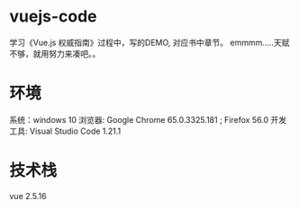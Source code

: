 # vuejs-code
学习《Vue.js 权威指南》过程中，写的DEMO, 对应书中章节。
emmmm.....天赋不够，就用努力来凑吧。。

# 环境
系统：windows 10
浏览器: Google Chrome  65.0.3325.181 ; Firefox 56.0
开发工具: Visual Studio Code 1.21.1

# 技术栈
vue 2.5.16